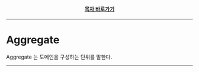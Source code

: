 <div align="center">

#### [목차 바로가기](https://github.com/dhslrl321/cqrs-journey-guide-korean/blob/master/Table%20of%20Contents.md)

</div>

---

# Aggregate

Aggregate 는 도메인을 구성하는 단위를 말한다.

---
